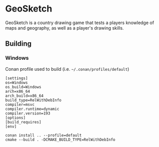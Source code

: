# GeoSketch

GeoSketch is a country drawing game that tests a players knowledge of maps and geography, as well as a player's drawing skills.

## Building

### Windows

Conan profile used to build (i.e. `~/.conan/profiles/default`)
```
[settings]
os=Windows
os_build=Windows
arch=x86_64
arch_build=x86_64
build_type=RelWithDebInfo
compiler=msvc
compiler.runtime=dynamic
compiler.version=193
[options]
[build_requires]
[env]
```

```
conan install .. --profile=default
cmake --build . -DCMAKE_BUILD_TYPE=RelWithDebInfo
```